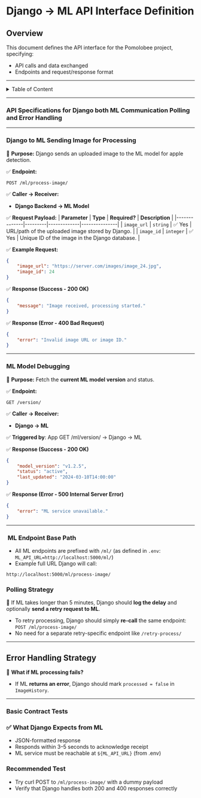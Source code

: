 
# **Django -> ML API Interface Definition**
## **Overview**
This document defines the API interface for the Pomolobee project, specifying:
- API calls and data exchanged
- Endpoints and request/response format
--- 
   
<details>
<summary>Table of Content</summary>

<!-- TOC -->
- [**Django -> ML API Interface Definition**](#django-ml-api-interface-definition)
  - [**Overview**](#overview)
    - [**API Specifications for Django both ML Communication Polling and Error Handling**](#api-specifications-for-django-both-ml-communication-polling-and-error-handling)
    - [**Django to ML Sending Image for Processing**](#django-to-ml-sending-image-for-processing)
    - [**ML Model Debugging**](#ml-model-debugging)
    - [️ ML Endpoint Base Path](#ml-endpoint-base-path)
    - [**Polling Strategy**](#polling-strategy)
  - [**Error Handling Strategy**](#error-handling-strategy)
    - [Basic Contract Tests](#basic-contract-tests)
    - [Recommended Test](#recommended-test)
<!-- TOC END -->
 
</details>

---

 
 
### **API Specifications for Django both ML Communication Polling and Error Handling**

---

### **Django to ML Sending Image for Processing**
📌 **Purpose:** Django sends an uploaded image to the ML model for apple detection.

✅ **Endpoint:**  
```
POST /ml/process-image/
```
✅ **Caller → Receiver:**  
- **Django Backend → ML Model**

✅ **Request Payload:**
| **Parameter** | **Type** | **Required?** | **Description** |
|--------------|---------|-------------|---------------|
| `image_url` | `string` | ✅ Yes | URL/path of the uploaded image stored by Django. |
| `image_id` | `integer` | ✅ Yes | Unique ID of the image in the Django database. |

✅ **Example Request:**
```json
{
    "image_url": "https://server.com/images/image_24.jpg",
    "image_id": 24
}
```

✅ **Response (Success - 200 OK)**
```json
{
    "message": "Image received, processing started."
}
```

✅ **Response (Error - 400 Bad Request)**
```json
{
    "error": "Invalid image URL or image ID."
}
```

--- 
### **ML Model Debugging**
📌 **Purpose:** Fetch the **current ML model version** and status.

✅ **Endpoint:**  
```
GET /version/
```
✅ **Caller → Receiver:**  
- **Django -> ML**

✅ **Triggered by**: App GET /ml/version/ → Django → ML

✅ **Response (Success - 200 OK)**
```json
{
    "model_version": "v1.2.5",
    "status": "active",
    "last_updated": "2024-03-10T14:00:00"
}
```

✅ **Response (Error - 500 Internal Server Error)**
```json
{
    "error": "ML service unavailable."
}
```

---

### ️ ML Endpoint Base Path

- All ML endpoints are prefixed with `/ml/` (as defined in `.env`: `ML_API_URL=http://localhost:5000/ml/`)
- Example full URL Django will call:
```text
http://localhost:5000/ml/process-image/
```

### **Polling Strategy**
   
📌 If ML takes longer than 5 minutes, Django should **log the delay** and optionally **send a retry request to ML**.  

- To retry processing, Django should simply **re-call** the same endpoint:  
  `POST /ml/process-image/`
- No need for a separate retry-specific endpoint like `/retry-process/`

---

## **Error Handling Strategy**
📌 **What if ML processing fails?**  
- If ML **returns an error**, Django should mark `processed = false` in `ImageHistory`.  
 
 

---

###   Basic Contract Tests

 ### ✅ What Django Expects from ML

- JSON-formatted response
- Responds within 3–5 seconds to acknowledge receipt
- ML service must be reachable at `${ML_API_URL}` (from .env)

### Recommended Test
- Try curl POST to `/ml/process-image/` with a dummy payload
- Verify that Django handles both 200 and 400 responses correctly
